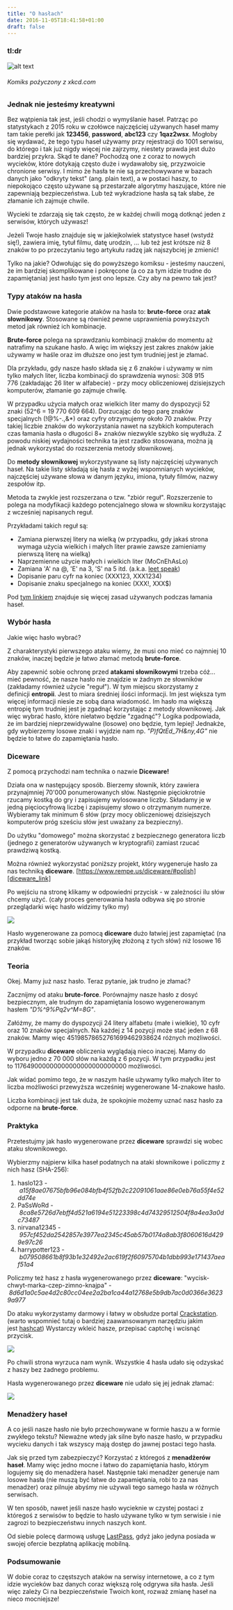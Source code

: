 ```yaml
---
title: "O hasłach"
date: 2016-11-05T18:41:58+01:00
draft: false
---
```


### tl:dr
![alt text][tldr]
###### Komiks pożyczony z xkcd.com


### Jednak nie jesteśmy kreatywni

Bez wątpienia tak jest, jeśli chodzi o wymyślanie haseł. Patrząc po statystykach z 2015 roku w czołówce najczęściej używanych haseł mamy tam takie perełki jak **123456**, **password**, **abc123** czy **1qaz2wsx**. Mogłoby się wydawać, że tego typu haseł używamy przy rejestracji do 1001 serwisu, do którego i tak już nigdy więcej nie zajrzymy, niestety prawda jest dużo bardziej przykra.
Skąd te dane? Pochodzą one z coraz to nowych wycieków, które dotykają często duże i wydawałoby się, przyzwoicie chronione serwisy. I mimo że hasła te nie są przechowywane w bazach danych jako "odkryty tekst" (ang. plain text), a w postaci haszy, to niepokojąco często używane są przestarzałe algorytmy haszujące, które nie zapewniają bezpieczeństwa. Lub też wykradzione hasła są tak słabe, że złamanie ich zajmuje chwile.

Wycieki te zdarzają się tak często, że w każdej chwili mogą dotknąć jeden z serwisów, których używasz!

Jeżeli Twoje hasło znajduje się w jakiejkolwiek statystyce haseł (wstydź się!), zawiera imię, tytuł filmu, datę urodzin, ... lub też jest krótsze niż 8 znaków to po przeczytaniu tego artykułu radzę jak najszybciej je zmienić!

Tylko na jakie? Odwołując się do powyższego komiksu - jesteśmy nauczeni, że im bardziej skomplikowane i pokręcone (a co za tym idzie trudne do zapamiętania) jest hasło tym jest ono lepsze. Czy aby na pewno tak jest?


### Typy ataków na hasła

Dwie podstawowe kategorie ataków na hasła to: **brute-force** oraz **atak słownikowy**. Stosowane są również pewne usprawnienia powyższych metod jak również ich kombinacje.

**Brute-force** polega na sprawdzaniu kombinacji znaków do momentu aż natrafimy na szukane hasło. A więc im większy jest zakres znaków jakie używamy w haśle oraz im dłuższe ono jest tym trudniej jest je złamać.

Dla przykładu, gdy nasze hasło składa się z 6 znaków i używamy w nim tylko małych liter, liczba kombinacji do sprawdzenia wynosi: 308 915 776 (zakładając 26 liter w alfabecie) - przy mocy obliczeniowej dzisiejszych komputerów, złamanie go zajmuje chwilę.

W przypadku użycia małych oraz wielkich liter mamy do dyspozycji 52 znaki (52^6 = 19 770 609 664). Dorzucając do tego parę znaków specjalnych (!@%-.,&*) oraz cyfry otrzymujemy około 70 znaków. Przy takiej liczbie znaków do wykorzystania nawet na szybkich komputerach czas łamania hasła o długości 8+ znaków niezwykle szybko się wydłuża.
Z powodu niskiej wydajności technika ta jest rzadko stosowana, można ją jednak wykorzystać do rozszerzenia metody słownikowej.

Do **metody słownikowej** wykorzystywane są listy najczęściej używanych haseł. Na takie listy składają się hasła z wyżej wspomnianych wycieków, najczęściej używane słowa w danym języku, imiona, tytuły filmów, nazwy zespołów itp.

Metoda ta zwykle jest rozszerzana o tzw. "zbiór reguł". Rozszerzenie to polega na modyfikacji każdego potencjalnego słowa w słowniku korzystając z wcześniej napisanych reguł.

Przykładami takich reguł są:

* Zamiana pierwszej litery na wielką (w przypadku, gdy jakaś strona wymaga użycia wielkich i małych liter prawie zawsze zamieniamy pierwszą literę na wielką)
* Naprzemienne użycie małych i wielkich liter (MoCnEhAsLo)
* Zamiana 'A' na @, 'E' na 3, 'S' na 5 itd. (a.k.a. [leet speak][leet_link])
* Dopisanie paru cyfr na koniec (XXX123, XXX1234)
* Dopisanie znaku specjalnego na koniec (XXX!, XXX$)

Pod [tym linkiem][rules_link] znajduje się więcej zasad używanych podczas łamania haseł.


### Wybór hasła

Jakie więc hasło wybrać?

Z charakterystyki pierwszego ataku wiemy, że musi ono mieć co najmniej 10 znaków, inaczej będzie je łatwo złamać metodą **brute-force**.

Aby zapewnić sobie ochronę przed **atakami słownikowymi** trzeba cóż... mieć pewność, że nasze hasło nie znajdzie w żadnym ze słowników (zakładamy również użycie "reguł").
W tym miejscu skorzystamy z definicji **entropii**. Jest to miara średniej ilości informacji. Im jest większa tym więcej informacji niesie ze sobą dana wiadomość. Im hasło ma większą entropię tym trudniej jest je zgadnąć korzystając z metody słownikowej.
Jak więc wybrać hasło, które niełatwo będzie "zgadnąć"? Logika podpowiada, że im bardziej nieprzewidywalne (losowe) ono będzie, tym lepiej!
Jednakże, gdy wybierzemy losowe znaki i wyjdzie nam np. *"P)fQtEd_7H&ny,4G"* nie będzie to łatwe do zapamiętania hasło.


### Diceware

Z pomocą przychodzi nam technika o nazwie **Diceware!**

Działa ona w następujący sposób. Bierzemy słownik, który zawiera przynajmniej 70'000 ponumerowanych słów. Następnie pięciokrotnie rzucamy kostką do gry i zapisujemy wylosowane liczby. Składamy je w jedną pięciocyfrową liczbę i zapisujemy słowo o otrzymanym numerze. Wybieramy tak minimum 6 słów (przy mocy obliczeniowej dzisiejszych komputerów próg sześciu słów jest uważany za bezpieczny).

Do użytku "domowego" można skorzystać z bezpiecznego generatora liczb (jednego z generatorów używanych w kryptografii) zamiast rzucać prawdziwą kostką.

Można również wykorzystać poniższy projekt, który wygeneruje hasło za nas techniką **diceware**.
[https://www.rempe.us/diceware/#polish][diceware_link]

Po wejściu na stronę klikamy w odpowiedni przycisk - w zależności ilu słów chcemy użyć. (cały proces generowania hasła odbywa się po stronie przeglądarki więc hasło widzimy tylko my)

![][diceware_screenshot]

Hasło wygenerowane za pomocą **diceware** dużo łatwiej jest zapamiętać (na przykład tworząc sobie jakąś historyjkę złożoną z tych słów) niż losowe 16 znaków.


### Teoria

Okej. Mamy już nasz hasło. Teraz pytanie, jak trudno je złamać?

Zacznijmy od ataku **brute-force**.
Porównajmy nasze hasło z dosyć bezpiecznym, ale trudnym do zapamiętania losowo wygenerowanym hasłem *"D%^9%Pq2v^M=8G"*.

Załóżmy, że mamy do dyspozycji 24 litery alfabetu (małe i wielkie), 10 cyfr oraz 10 znaków specjalnych. Na każdej z 14 pozycji może stać jeden z 68 znaków. Mamy więc 45198578652761699462938624 różnych możliwości.

W przypadku **diceware** obliczenia wyglądają nieco inaczej.
Mamy do wyboru jedno z 70 000 słów na każdą z 6 pozycji. W tym przypadku jest to 117649000000000000000000000000 możliwości.

Jak widać pomimo tego, że w naszym haśle używamy tylko małych liter to liczba możliwości przewyższa wcześniej wygenerowane 14-znakowe hasło.

Liczba kombinacji jest tak duża, że spokojnie możemy uznać nasz hasło za odporne na **brute-force**.


### Praktyka

Przetestujmy jak hasło wygenerowane przez **diceware** sprawdzi się wobec ataku słownikowego.

Wybierzmy najpierw kilka haseł podatnych na ataki słownikowe i policzmy z nich hasz (SHA-256):

1. haslo123 - *a15f8ae07675bfb96e084bfb4f52fb2c22091061aae86e0eb76a55f4e52dd74e*
2. PaSsWoRd - *8ca8e5726d7ebff4d521a6194e51223398c4d74329512504f8a4ea3a0dc73487*
3. nirvana12345 - *957cf452da2542857e3977ea2345c45ab57b0174a8ab3f8060616d4299e97c26*
4. harrypotter123 - *b079508661b8f93b1e32492e2ac619f2f60975704b1dbb993e171437aeaf51a4*

Policzmy też hasz z hasła wygenerowanego przez **diceware**:
"wycisk-chwyt-marka-czep-zimno-knajpa" - *8d6d1a0c5ae4d2c80cc04ee2a2ba1ca44a12768e5b9db7ac0d0366e36239a977*

Do ataku wykorzystamy darmowy i łatwy w obsłudze portal [Crackstation][crackstation_link]. (warto wspomnieć tutaj o bardziej zaawansowanym narzędziu jakim jest [hashcat][hashcat_link]) Wystarczy wkleić hasze, przepisać captchę i wcisnąć przycisk.

![][crackstation_cracked]

Po chwili strona wyrzuca nam wynik. Wszystkie 4 hasła udało się odzyskać z haszy bez żadnego problemu.

Hasła wygenerowanego przez **diceware** nie udało się jej jednak złamać:

![][crackstation_failed]


### Menadżery haseł

A co jeśli nasze hasło nie było przechowywane w formie haszu a w formie zwykłego tekstu? Nieważne wtedy jak silne było nasze hasło, w przypadku wycieku danych i tak wszyscy mają dostęp do jawnej postaci tego hasła.

Jak się przed tym zabezpieczyć? Korzystać z któregoś z **menadżerów haseł**. Mamy więc jedno mocne i łatwo do zapamiętania hasło, którym logujemy się do menadżera haseł. Następnie taki menadżer generuje nam losowe hasła (nie muszą być łatwe do zapamiętania, robi to za nas menadżer) oraz pilnuje abyśmy nie używali tego samego hasła w różnych serwisach.

W ten sposób, nawet jeśli nasze hasło wycieknie w czystej postaci z któregoś z serwisów to będzie to hasło używane tylko w tym serwisie i nie zagrozi to bezpieczeństwu innych naszych kont.

Od siebie polecę darmową usługę [LastPass][lastpass_link], gdyż jako jedyna posiada w swojej ofercie bezpłatną aplikację mobilną.


### Podsumowanie

W dobie coraz to częstszych ataków na serwisy internetowe, a co z tym idzie wycieków baz danych coraz większą rolę odgrywa siła hasła. Jeśli więc zależy Ci na bezpieczeństwie Twoich kont, rozważ zmianę haseł na nieco mocniejsze!





[tldr]: https://matishadow.files.wordpress.com/2016/07/password_strength.png
[diceware_screenshot]: https://matishadow.files.wordpress.com/2016/10/chrome_2016-10-12_19-38-25.png
[crackstation_cracked]: https://matishadow.files.wordpress.com/2016/11/chrome_2016-11-04_20-20-53.png
[crackstation_failed]: https://matishadow.files.wordpress.com/2016/11/chrome_2016-11-04_21-05-39.png

[leet_link]: https://en.wikipedia.org/wiki/Leet
[rules_link]: http://contest-2010.korelogic.com/rules.html
[diceware_link]: https://www.rempe.us/diceware/#polish
[crackstation_link]: https://crackstation.net/
[hashcat_link]: https://hashcat.net/hashcat/
[lastpass_link]: https://www.lastpass.com/